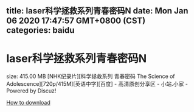 
title: laser科学拯救系列青春密码N
date: Mon Jan 06 2020 17:47:57 GMT+0800 (CST)    
categories: baidu
---

# laser科学拯救系列青春密码N
size: 415.00 MB
 [NHK纪录片][科学拯救系列 青春密码 The Science of Adolescence][720p/415M][英语中字][百度] - 高清原创分享区 - 小站.小家 - Powered by Discuz!
 

[How to download](https://bpcam.bemobtrk.com/go/2ceec3aa-1ca2-46d6-b9ff-aaa5c184517c?jno=4826)